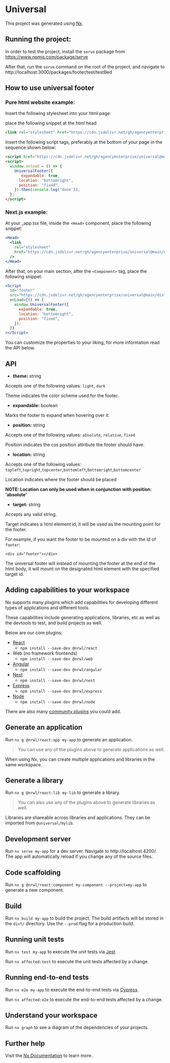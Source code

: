 

# Universal

This project was generated using [Nx](https://nx.dev).

## Running the project:

In order to test the project, install the `serve` package from https://www.npmjs.com/package/serve

After that, run the `serve` command on the root of the project, and navigate to http://localhost:3000/packages/footer/test/testBed

## How to use universal footer

### Pure html website example:

Insert the following stylesheet into your html page:

place the following snippet at the html head
``` html
<link rel="stylesheet" href="https://cdn.jsdelivr.net/gh/agencyenterprise/universal@main/dist/packages/footer/src/lib/footer.css"></link>`
```

Insert the following script tags, preferably at the bottom of your page in the sequence shown below:

``` html
<script href="https://cdn.jsdelivr.net/gh/agencyenterprise/universal@main/dist/packages/footer/src/lib/footer.css"></script>`
<script>
  window.onload = () => {
    UniversalFooter({
       expandable: true,
      location: "bottomright",
      position: "fixed",
    }).then(console.log('done'));
  };
</script>
```

### Next.js example:

At your _app.tsx file, inside the `<Head>` component, place the following snippet:

``` jsx
<Head>
  <link
    rel="stylesheet"
    href="https://cdn.jsdelivr.net/gh/agencyenterprise/universal@main/dist/packages/footer/src/lib/footer.css"
  />
</Head>
```

After that, on your main section, after the `<Component>` tag, place the following snippet:

``` jsx
<Script
  id="footer"
  src="https://cdn.jsdelivr.net/gh/agencyenterprise/universal@main/dist/packages/footer/src/lib/footer.js"
  onLoad={() => {
    window.UniversalFooter({
      expandable: true,
      location: "bottomright",
      position: "fixed",
    });
  }}
></Script>
```

You can customize the properties to your liking, for more information read the API below.

## API

* **theme:** string

Accepts one of the following values: `light`, `dark`

Theme indicates the color scheme used for the footer.

* **expandable:** boolean

Marks the footer to expand when hovering over it.

* **position:** string

Accepts one of the following values: `absolute`, `relative`, `fixed`

Position indicates the css position attribute the footer should have.

* **location:** string

Accepts one of the following values: `topleft`,`topright`,`topcenter`,`bottomleft`,`bottomright`,`bottomcenter`

Location indicates where the footer should be placed

**NOTE: Location can only be used when in conjunction with position: 'absolute'**

* **target:** string

Accepts any valid string.

Target indicates a html element id, it will be used as the mounting point for the footer.

For example, if you want the footer to be mounted on a div with the id of `footer`:

`<div id="footer"></div>`

The universal footer will instead of mounting the footer at the end of the html body, it will 
mount on the designated html element with the specified target id.

## Adding capabilities to your workspace

Nx supports many plugins which add capabilities for developing different types of applications and different tools.

These capabilities include generating applications, libraries, etc as well as the devtools to test, and build projects as well.

Below are our core plugins:

- [React](https://reactjs.org)
  - `npm install --save-dev @nrwl/react`
- Web (no framework frontends)
  - `npm install --save-dev @nrwl/web`
- [Angular](https://angular.io)
  - `npm install --save-dev @nrwl/angular`
- [Nest](https://nestjs.com)
  - `npm install --save-dev @nrwl/nest`
- [Express](https://expressjs.com)
  - `npm install --save-dev @nrwl/express`
- [Node](https://nodejs.org)
  - `npm install --save-dev @nrwl/node`

There are also many [community plugins](https://nx.dev/community) you could add.

## Generate an application

Run `nx g @nrwl/react:app my-app` to generate an application.

> You can use any of the plugins above to generate applications as well.

When using Nx, you can create multiple applications and libraries in the same workspace.

## Generate a library

Run `nx g @nrwl/react:lib my-lib` to generate a library.

> You can also use any of the plugins above to generate libraries as well.

Libraries are shareable across libraries and applications. They can be imported from `@universal/mylib`.

## Development server

Run `nx serve my-app` for a dev server. Navigate to http://localhost:4200/. The app will automatically reload if you change any of the source files.

## Code scaffolding

Run `nx g @nrwl/react:component my-component --project=my-app` to generate a new component.

## Build

Run `nx build my-app` to build the project. The build artifacts will be stored in the `dist/` directory. Use the `--prod` flag for a production build.

## Running unit tests

Run `nx test my-app` to execute the unit tests via [Jest](https://jestjs.io).

Run `nx affected:test` to execute the unit tests affected by a change.

## Running end-to-end tests

Run `nx e2e my-app` to execute the end-to-end tests via [Cypress](https://www.cypress.io).

Run `nx affected:e2e` to execute the end-to-end tests affected by a change.

## Understand your workspace

Run `nx graph` to see a diagram of the dependencies of your projects.

## Further help

Visit the [Nx Documentation](https://nx.dev) to learn more.
